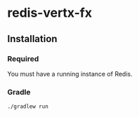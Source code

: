 # redis-vertx-fx

## Installation
### Required
You must have a running instance of Redis.

### Gradle
```bash
./gradlew run
```
